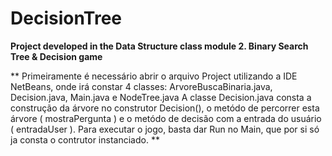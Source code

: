 # DecisionTree
 **Project developed in the Data Structure class module 2. Binary Search Tree & Decision game**
 
** Primeiramente é necessário abrir o arquivo Project utilizando a IDE NetBeans, 
onde irá constar 4 classes: ArvoreBuscaBinaria.java, Decision.java, Main.java e NodeTree.java
A classe Decision.java consta a construção da árvore no construtor Decision(), o metódo de percorrer
esta árvore ( mostraPergunta ) e o metódo de decisão com a entrada do usuário ( entradaUser ).
Para executar o jogo, basta dar Run no Main, que por si só ja consta o contrutor instanciado. **
